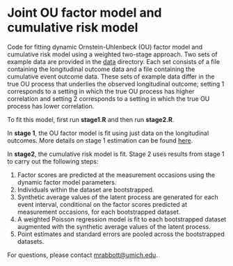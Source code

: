 # Joint OU factor model and cumulative risk model
Code for fitting dynamic Ornstein-Uhlenbeck (OU) factor model and cumulative risk model using a weighted two-stage approach.  Two sets of example data are provided in the [data](/data) directory.  Each set consists of a file containing the longitudinal outcome data and a file containing the cumulative event outcome data.  These sets of example data differ in the true OU process that underlies the observed longitudinal outcome; setting 1 corresponds to a setting in which the true OU process has higher correlation and setting 2 corresponds to a setting in which the true OU process has lower correlation.

To fit this model, first run **stage1.R** and then run **stage2.R**.

In **stage 1**, the OU factor model is fit using just data on the longitudinal outcomes.  More details on stage 1 estimation can be found [here](https://github.com/madelineabbott/OUF).

In **stage2**, the cumulative risk model is fit.  Stage 2 uses results from stage 1 to carry out the following steps:

1. Factor scores are predicted at the measurement occasions using the dynamic factor model parameters.
2. Individuals within the dataset are bootstrapped.
3. Synthetic average values of the latent process are generated for each event interval, conditional on the factor scores predicted at measurement occasions, for each bootstrapped dataset.
4. A weighted Poisson regression model is fit to each bootstrapped dataset augmented with the synthetic average values of the latent process.
5. Point estimates and standard errors are pooled across the bootstrapped datasets.

For questions, please contact mrabbott@umich.edu.
